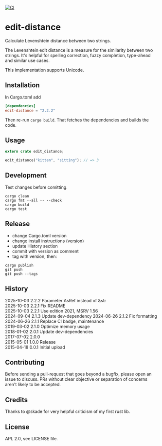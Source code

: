 [![CI](https://github.com/febeling/edit-distance/actions/workflows/rust.yml/badge.svg)](https://github.com/febeling/edit-distance/actions/workflows/rust.yml)

# edit-distance

Calculate Levenshtein distance between two strings.

The Levenshtein edit distance is a measure for the similarity between
two strings. It's helpful for spelling correction, fuzzy completion,
type-ahead and similar use cases.

This implementation supports Unicode.

## Installation

In Cargo.toml add

```toml
[dependencies]
edit-distance = "2.2.2"
```

Then re-run `cargo build`. That fetches the dependencies and builds
the code.

## Usage

```rust
extern crate edit_distance;

edit_distance("kitten", "sitting"); // => 3
```

## Development

Test changes before comitting.

```shell
cargo clean
cargo fmt --all -- --check
cargo build
cargo test
```

## Release

- change Cargo.toml version
- change install instructions (version)
- update History section
- commit with version as comment
- tag with version, then:

```shell
cargo publish
git push
git push --tags
```

## History

2025-10-03 2.2.2 Parameter AsRef<str> instead of &str  
2025-10-03 2.2.1 Fix README  
2025-10-03 2.2.1 Use edition 2021, MSRV 1.56  
2024-09-04 2.1.3 Update dev-dependency
2024-06-26 2.1.2 Fix formatting  
2024-06-26 2.1.1 Replace CI badge, maintenance  
2019-03-02 2.1.0 Optimize memory usage  
2018-01-02 2.0.1 Update dev-dependencies  
2017-07-02 2.0.0  
2015-05-01 1.0.0 Release  
2015-04-18 0.0.1 Initial upload

## Contributing

Before sending a pull-request that goes beyond a bugfix, please open an issue to discuss. PRs without clear objective or separation of concerns aren't likely to be accepted.

## Credits

Thanks to @skade for very helpful criticism of my first rust lib.

## License

APL 2.0, see LICENSE file.
